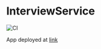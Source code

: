 # InterviewService


![CI](https://github.com/e-Stella-AGH/InterviewService/actions/workflows/python-app.yml/badge.svg)

App deployed at [link](https://interview-service-estella.herokuapp.com/)